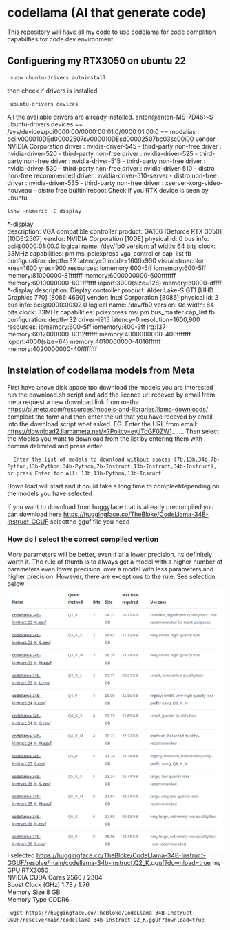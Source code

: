 # codellama (AI that generate code)
This repository will have all my code to use codelama for code complition capabilties for code dev environment
## Configuering my RTX3050 on ubuntu 22
     sudo ubuntu-drivers autoinstall
then check if drivers is installed

     ubuntu-drivers devices
All the available drivers are already installed.
anton@anton-MS-7D46:~$ ubuntu-drivers devices
== /sys/devices/pci0000:00/0000:00:01.0/0000:01:00.0 ==
modalias : pci:v000010DEd00002507sv000010DEsd00002507bc03sc00i00
vendor   : NVIDIA Corporation
driver   : nvidia-driver-545 - third-party non-free
driver   : nvidia-driver-520 - third-party non-free
driver   : nvidia-driver-525 - third-party non-free
driver   : nvidia-driver-515 - third-party non-free
driver   : nvidia-driver-530 - third-party non-free
driver   : nvidia-driver-510 - distro non-free recommended
driver   : nvidia-driver-510-server - distro non-free
driver   : nvidia-driver-535 - third-party non-free
driver   : xserver-xorg-video-nouveau - distro free builtin
reboot
Check if you RTX device is seen by ubuntu

    lshw -numeric -C display
    
  *-display                 
       description: VGA compatible controller
       product: GA106 [Geforce RTX 3050] [10DE:2507]
       vendor: NVIDIA Corporation [10DE]
       physical id: 0
       bus info: pci@0000:01:00.0
       logical name: /dev/fb0
       version: a1
       width: 64 bits
       clock: 33MHz
       capabilities: pm msi pciexpress vga_controller cap_list fb
       configuration: depth=32 latency=0 mode=1600x900 visual=truecolor xres=1600 yres=900
       resources: iomemory:600-5ff iomemory:600-5ff memory:81000000-81ffffff memory:6000000000-600fffffff memory:6010000000-6011ffffff ioport:3000(size=128) memory:c0000-dffff
  *-display
       description: Display controller
       product: Alder Lake-S GT1 [UHD Graphics 770] [8086:4690]
       vendor: Intel Corporation [8086]
       physical id: 2
       bus info: pci@0000:00:02.0
       logical name: /dev/fb0
       version: 0c
       width: 64 bits
       clock: 33MHz
       capabilities: pciexpress msi pm bus_master cap_list fb
       configuration: depth=32 driver=i915 latency=0 resolution=1600,900
       resources: iomemory:600-5ff iomemory:400-3ff irq:137 memory:6012000000-6012ffffff memory:4000000000-400fffffff ioport:4000(size=64) memory:4010000000-4016ffffff memory:4020000000-40ffffffff
     


## Instelation of codellama models from Meta
First have anove disk apace tpo download the models you are interested
run the download.sh script and add the licence url receved by email from meta
request a new download link from metha https://ai.meta.com/resources/models-and-libraries/llama-downloads/
compleet the form and then enter the url that you have receved by email into the download script whet asked. EG. Enter the URL from email: https://download2.llamameta.net/*?Policy=eyJTdGF0ZW1.......
Then select the Modles you want to download from the list by entering them with comma delimited and press enter

      Enter the list of models to download without spaces (7b,13b,34b,7b-Python,13b-Python,34b-Python,7b-Instruct,13b-Instruct,34b-Instruct), or press Enter for all: 13b,13b-Python,13b-Insruct 

Down load will start and it could take a long time to compleetdepending on the models you have selected

If you want to download from huggyface that is already precompiled you can download here https://huggingface.co/TheBloke/CodeLlama-34B-Instruct-GGUF
selectthe gguf file you need
### How do I select the correct compiled vertion
More parameters will be better, even if at a lower precision. Its definitely worth it.
The rule of thumb is to always get a model with a higher number of parameters even lower precision, over a model with less parameters and higher precision. However, there are exceptions to the rule.
See selection below<br>
![Alt text](codellama_hugyface_download.png?raw=true "codellamma selection")<br>
I selected https://huggingface.co/TheBloke/CodeLlama-34B-Instruct-GGUF/resolve/main/codellama-34b-instruct.Q2_K.gguf?download=true
my GPU RTX3050<br>
NVIDIA CUDA Cores	2560 / 2304<br>
Boost Clock (GHz)	1.78 / 1.76<br>
Memory Size	8 GB<br>
Memory Type	GDDR6<br>

     wget https://huggingface.co/TheBloke/CodeLlama-34B-Instruct-GGUF/resolve/main/codellama-34b-instruct.Q2_K.gguf?download=true





